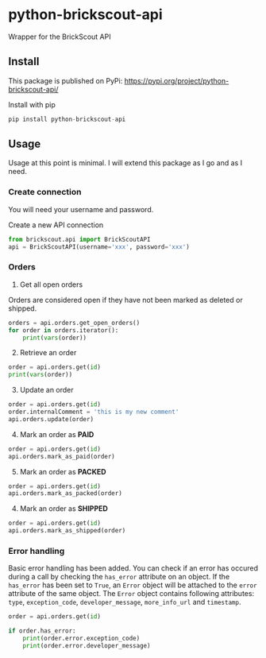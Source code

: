 # python-brickscout-api
Wrapper for the BrickScout API

## Install
This package is published on PyPi: https://pypi.org/project/python-brickscout-api/

Install with pip

```python
pip install python-brickscout-api
```

## Usage

Usage at this point is minimal. I will extend this package as I go and as I need.

### Create connection

You will need your username and password.

Create a new API connection

```python
from brickscout.api import BrickScoutAPI
api = BrickScoutAPI(username='xxx', password='xxx')
```

### Orders

1. Get all open orders

Orders are considered open if they have not been marked as deleted or shipped.

```python
orders = api.orders.get_open_orders()
for order in orders.iterator():
    print(vars(order))
```

2. Retrieve an order

```python
order = api.orders.get(id)
print(vars(order))
```

3. Update an order

```python
order = api.orders.get(id)
order.internalComment = 'this is my new comment'
api.orders.update(order)
```

4. Mark an order as **PAID**

```python
order = api.orders.get(id)
api.orders.mark_as_paid(order)
```

5. Mark an order as **PACKED**

```python
order = api.orders.get(id)
api.orders.mark_as_packed(order)
```

4. Mark an order as **SHIPPED**

```python
order = api.orders.get(id)
api.orders.mark_as_shipped(order)
```

### Error handling

Basic error handling has been added. You can check if an error has occured during a call by checking the ```has_error``` attribute on an object. If the ```has_error``` has been set to ```True```, an ```Error``` object will be attached to the ```error``` attribute of the same object. The ```Error``` object contains following attributes: ```type```, ```exception_code```, ```developer_message```, ```more_info_url``` and ```timestamp```.

```python
order = api.orders.get(id)

if order.has_error:
    print(order.error.exception_code)
    print(order.error.developer_message)
```